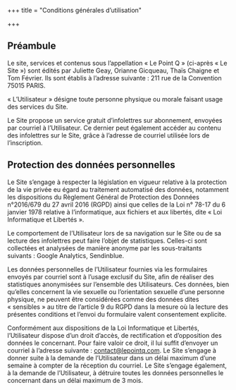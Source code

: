 +++
title = "Conditions générales d’utilisation"

+++
## Préambule

Le site, services et contenus sous l’appellation « Le Point Q » (ci-après « Le Site ») sont édités par Juliette Geay, Orianne Gicqueau, Thaïs Chaigne et Tom Février. Ils sont établis à l’adresse suivante : 211 rue de la Convention 75015 PARIS.

« L’Utilisateur » désigne toute personne physique ou morale faisant usage des services du Site.

Le Site propose un service gratuit d’infolettres sur abonnement, envoyées par courriel à l’Utilisateur. Ce dernier peut également accéder au contenu des infolettres sur le Site, grâce à l’adresse de courriel utilisée lors de l’inscription.

## Protection des données personnelles

Le Site s’engage à respecter la législation en vigueur relative à la protection de la vie privée eu égard au traitement automatisé des données, notamment les dispositions du Règlement Général de Protection des Données n°2016/679 du 27 avril 2016 (RGPD) ainsi que celles de la Loi n° 78-17 du 6 janvier 1978 relative à l’informatique, aux fichiers et aux libertés, dite « Loi Informatique et Libertés ».

Le comportement de l’Utilisateur lors de sa navigation sur le Site ou de sa lecture des infolettres peut faire l’objet de statistiques. Celles-ci sont collectées et analysées de manière anonyme par les sous-traitants suivants : Google Analytics, Sendinblue.

Les données personnelles de l’Utilisateur fournies via les formulaires envoyés par courriel sont à l’usage exclusif du Site, afin de réaliser des statistiques anonymisées sur l’ensemble des Utilisateurs. Ces données, bien qu’elles concernent la vie sexuelle ou l’orientation sexuelle d’une personne physique, ne peuvent être considérées comme des données dites « sensibles » au titre de l’article 9 du RGPD dans la mesure où la lecture des présentes conditions et l’envoi du formulaire valent consentement explicite.

Conformément aux dispositions de la Loi Informatique et Libertés, l’Utilisateur dispose d’un droit d’accès, de rectification et d’opposition des données le concernant. Pour faire valoir ce droit, il lui suffit d’envoyer un courriel à l’adresse suivante : [contact@lepointq.com](mailto:contact@lepointq.com). Le Site s’engage à donner suite à la demande de l’Utilisateur dans un délai maximum d’une semaine à compter de la réception du courriel. Le Site s’engage également, à la demande de l’Utilisateur, à détruire toutes les données personnelles le concernant dans un délai maximum de 3 mois.